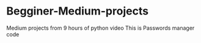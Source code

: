 # Begginer-Medium-projects
Medium projects from 9 hours of python video 
This is Passwords manager code 
